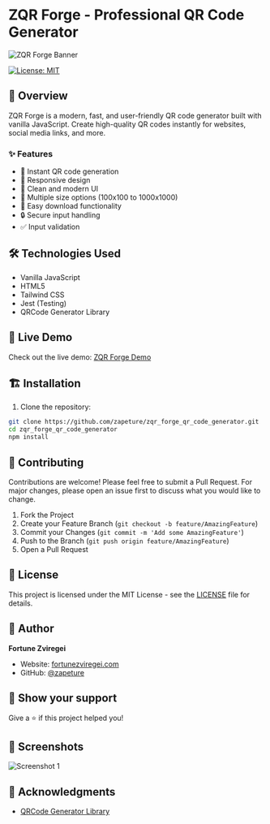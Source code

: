 # ZQR Forge - Professional QR Code Generator

![ZQR Forge Banner](https://res.cloudinary.com/zapeture/image/upload/v1737676698/MISC/zqr_forge_qr_code_generator_ol8i55.png)

[![License: MIT](https://img.shields.io/badge/License-MIT-yellow.svg)](https://opensource.org/licenses/MIT)

## 🚀 Overview

ZQR Forge is a modern, fast, and user-friendly QR code generator built with vanilla JavaScript. Create high-quality QR codes instantly for websites, social media links, and more.

### ✨ Features

- 🎯 Instant QR code generation
- 📱 Responsive design
- 🎨 Clean and modern UI
- 📏 Multiple size options (100x100 to 1000x1000)
- 💾 Easy download functionality
- 🔒 Secure input handling
- ✅ Input validation

## 🛠️ Technologies Used

- Vanilla JavaScript
- HTML5
- Tailwind CSS
- Jest (Testing)
- QRCode Generator Library

## 🚀 Live Demo

Check out the live demo: [ZQR Forge Demo](https://your-demo-link.com)

## 🏗️ Installation

1. Clone the repository:

```bash
git clone https://github.com/zapeture/zqr_forge_qr_code_generator.git
cd zqr_forge_qr_code_generator
npm install
```

## 🤝 Contributing

Contributions are welcome! Please feel free to submit a Pull Request. For major changes, please open an issue first to discuss what you would like to change.

1. Fork the Project
2. Create your Feature Branch (`git checkout -b feature/AmazingFeature`)
3. Commit your Changes (`git commit -m 'Add some AmazingFeature'`)
4. Push to the Branch (`git push origin feature/AmazingFeature`)
5. Open a Pull Request

## 📝 License

This project is licensed under the MIT License - see the [LICENSE](LICENSE) file for details.

## 👤 Author

**Fortune Zviregei**
- Website: [fortunezviregei.com](https://fortunezviregei.com)
- GitHub: [@zapeture](https://github.com/zapeture)

## 🌟 Show your support

Give a ⭐️ if this project helped you!

## 📸 Screenshots

![Screenshot 1](https://res.cloudinary.com/zapeture/image/upload/v1737676698/MISC/zqr_forge_qr_code_generator_ol8i55.png)

## 🙏 Acknowledgments

- [QRCode Generator Library](https://github.com/kazuhikoarase/qrcode-generator)
